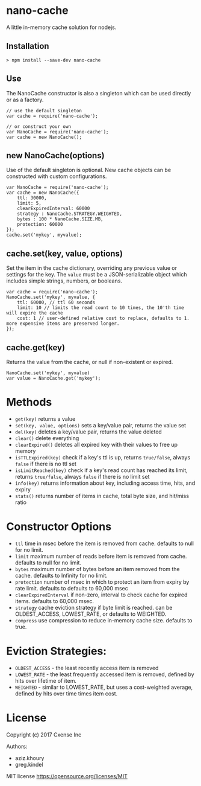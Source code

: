 # nano-cache
A little in-memory cache solution for nodejs.

##  Installation
```
> npm install --save-dev nano-cache
```

## Use

The NanoCache constructor is also a singleton which can be used directly or as a factory.
```
// use the default singleton
var cache = require('nano-cache');

// or construct your own
var NanoCache = require('nano-cache');
var cache = new NanoCache();
```


## new NanoCache(options)
Use of the default singleton is optional. New cache objects can be constructed with custom configurations.
```
var NanoCache = require('nano-cache');
var cache = new NanoCache({
    ttl: 30000,
    limit: 5,
    clearExpiredInterval: 60000
    strategy : NanoCache.STRATEGY.WEIGHTED,
    bytes : 100 * NanoCache.SIZE.MB,
    protection: 60000
});
cache.set('mykey', myvalue);
```

## cache.set(key, value, options)
Set the item in the cache dictionary, overriding any previous value or settings for the key.
The `value` must be a JSON-serializable object which includes simple strings, numbers, or booleans.
```
var cache = require('nano-cache');
NanoCache.set('mykey', myvalue, {
    ttl: 60000, // ttl 60 seconds
    limit: 10 // limits the read count to 10 times, the 10'th time will expire the cache
    cost: 1 // user-defined relative cost to replace, defaults to 1. more expensive items are preserved longer.
});
```

## cache.get(key)
Returns the value from the cache, or null if non-existent or expired.
```
NanoCache.set('mykey', myvalue)
var value = NanoCache.get('mykey');
```


# Methods
* `get(key)` returns a value
* `set(key, value, options)`  sets a key/value pair, returns the value set
* `del(key)` deletes a key/value pair, returns the value deleted
* `clear()` delete everything
* `clearExpired()` deletes all expired key with their values to free up memory
* `isTTLExpired(key)` check if a key's ttl is up, returns `true/false`, always `false` if there is no ttl set
* `isLimitReached(key)` check if a key's read count has reached its limit, returns `true/false`, always `false` if there is no limit set
* `info(key)` returns information about key, including access time, hits, and expiry
* `stats()` returns number of items in cache, total byte size, and hit/miss ratio

#  Constructor Options
* `ttl` time in msec before the item is removed from cache. defaults to null for no limit.
* `limit` maximum number of reads before item is removed from cache. defaults to null for no limit.
* `bytes` maximum number of bytes before an item removed from the cache. defaults to Infinity for no limit.
* `protection` number of msec in which to protect an item from expiry by rate limit. defaults to defaults to 60,000 msec
* `clearExpiredInterval` if non-zero, interval to check cache for expired items. defaults to 60,000 msec.
* `strategy` cache eviction strategy if byte limit is reached. can be OLDEST_ACCESS, LOWEST_RATE, or defaults to WEIGHTED.
* `compress` use compression to reduce in-memory cache size. defaults to true.

# Eviction Strategies:
* `OLDEST_ACCESS` - the least recently access item is removed
* `LOWEST_RATE` - the least frequently accessed item is removed, defined by hits over lifetime of item.
* `WEIGHTED` - similar to LOWEST_RATE, but uses a cost-weighted average, defined by hits over time times item cost.


# License

Copyright (c) 2017 Cxense Inc

Authors:
* aziz.khoury
* greg.kindel

MIT license https://opensource.org/licenses/MIT